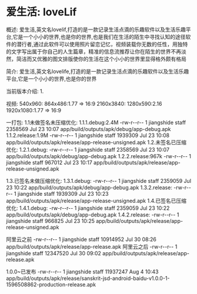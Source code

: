 # 爱生活: loveLif
概述:
爱生活,英文名lovelif,打造的是一款记录生活点滴的乐趣软件以及生活乐趣平台,它是一个小小的世界,也是你的世界,也是我们在生活的陌生中寻找认知的途径软件的潜行者,通过此软件可以使用照片留恋记忆，视频装载你无数的任性，用独特的文字写出属于你自己的人生篇章，精准的信息流推荐让你在陌生的世界不再淡然，简洁而又优雅的图文排版使你的生活在这个小小的世界里显得格外颇有格局

简介:
爱生活,英文名lovelife,打造的是一款记录生活点滴的乐趣软件以及生活乐趣平台,它是一个小小的世界,也是你的世界

当前版本介绍:
 1.

视频:
540x960:
864x486:1.77 => 16:9
2160x3840:
1280x590:2.16
1920x1080:1.77 => 16:9


一打包:
1.1未做签名未压缩优化:
1.1.1.debug:2.4M
-rw-r--r--  1 jiangshide  staff  2358569 Jul 23 10:07 app/build/outputs/apk/debug/app-debug.apk
1.1.2.release:1.9M
-rw-r--r--  1 jiangshide  staff  1939309 Jul 23 10:08 app/build/outputs/apk/release/app-release-unsigned.apk
1.2.未签名已压缩优化:
1.2.1.debug:
-rw-r--r--  1 jiangshide  staff  2358569 Jul 23 10:07 app/build/outputs/apk/debug/app-debug.apk
1.2.2.release:967k
-rw-r--r--  1 jiangshide  staff  967012 Jul 23 10:17 app/build/outputs/apk/release/app-release-unsigned.apk

1.3.已签名未做压缩优化:
1.3.1.debug:
-rw-r--r--  1 jiangshide  staff  2359059 Jul 23 10:22 app/build/outputs/apk/debug/app-debug.apk
1.3.2.release:
-rw-r--r--  1 jiangshide  staff  1939309 Jul 23 10:23 app/build/outputs/apk/release/app-release-unsigned.apk
1.4.已签名已压缩优化:
1.4.1.debug:
-rw-r--r--  1 jiangshide  staff  2359059 Jul 23 10:22 app/build/outputs/apk/debug/app-debug.apk
1.4.2.release:
-rw-r--r--  1 jiangshide  staff  966825 Jul 23 10:25 app/build/outputs/apk/release/app-release-unsigned.apk

阿里云之前
-rw-r--r--  1 jiangshide  staff  10914952 Jul 30 08:26 app/build/outputs/apk/release/app-release.apk
阿里云之后
-rw-r--r--  1 jiangshide  staff  12347520 Jul 30 09:02 app/build/outputs/apk/release/app-release.apk

1.0.0~已发布
-rw-r--r--  1 jiangshide  staff  11937247 Aug  4 10:43 app/build/outputs/apk/release/sanskrit-jsd-android-baidu-v1.0.0-1-1596508862-production-release.apk
